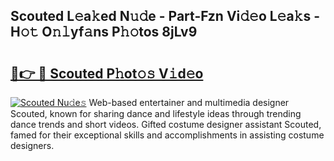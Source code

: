 ## Scouted L𝚎a𝚔ed N𝚞𝚍e - Part-Fzn Vi𝚍𝚎o L𝚎a𝚔s - H𝚘𝚝 O𝚗𝚕yf𝚊ns P𝚑𝚘tos 8jLv9

# <h2><a href="http://kfa29do.oniu.top/?m=Scouted">🔗👉 🔴 Scouted P𝚑ot𝚘𝚜 V𝚒d𝚎o</a></h2>

[![Scouted Nu𝚍e𝚜](https://i.imgur.com/0qMVB7G.gif)](http://kfa29do.oniu.top/?m=Scouted)
Web-based entertainer and multimedia designer Scouted, known for sharing dance and lifestyle ideas through trending dance trends and short videos. Gifted costume designer assistant Scouted, famed for their exceptional skills and accomplishments in assisting costume designers.  
